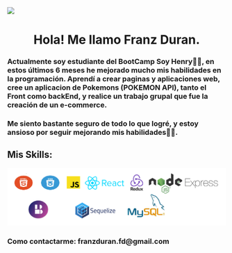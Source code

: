 <img  src="https://clongrafico.com/wp-content/uploads/2019/08/diseno-paginas-web-madrid.gif">
<h1 align="center">Hola! Me llamo Franz Duran.</h1>

<h3>Actualmente soy estudiante del BootCamp Soy Henry🧑‍🚀, en estos últimos 6 meses he mejorado mucho mis habilidades en la programación.
    Aprendí a crear paginas y aplicaciones web, cree un aplicacion de Pokemons (POKEMON API), tanto el Front como backEnd, y realice un trabajo grupal que fue la creación de un e-commerce.
</h3>
<h3>
    Me siento bastante seguro de todo lo que logré, y estoy ansioso por seguir mejorando mis habilidades🏋️‍♀️.
</h3>


<h2>Mis Skills:</h2>

<img src="./skills.png" alt="">

<h3> Como contactarme:  franzduran.fd@gmail.com </h3>